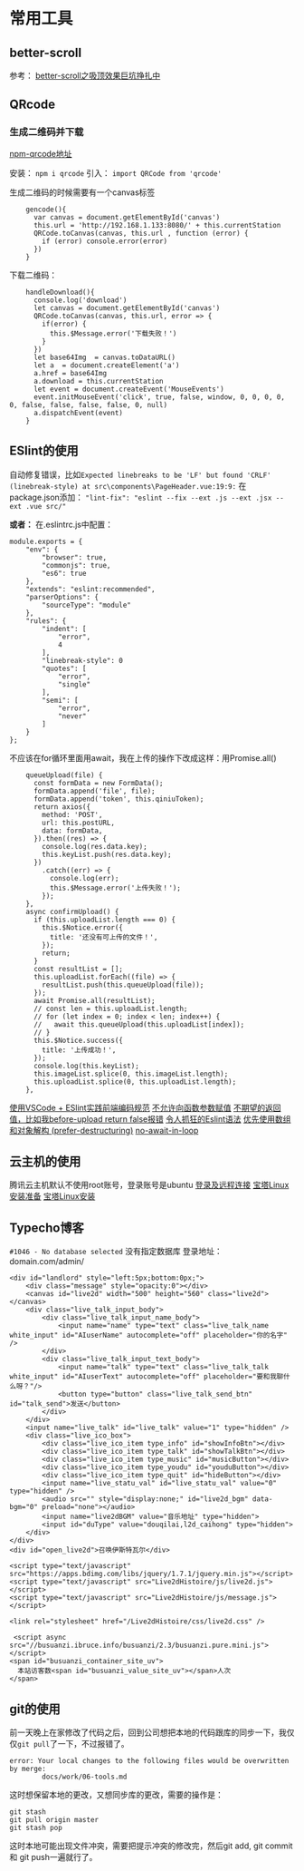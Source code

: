 # 常用工具

## better-scroll

参考：
[better-scroll之吸顶效果巨坑挣扎中](https://www.cnblogs.com/cq1715584439/archive/2019/04/05/10660265.html) 


## QRcode

### 生成二维码并下载

[npm-qrcode地址](https://www.npmjs.com/package/qrcode) 

安装： `npm i qrcode` 
引入： `import QRCode from 'qrcode'`

生成二维码的时候需要有一个canvas标签
```
    gencode(){
      var canvas = document.getElementById('canvas')
      this.url = 'http://192.168.1.133:8080/' + this.currentStation
      QRCode.toCanvas(canvas, this.url , function (error) {
        if (error) console.error(error)
      })
    }
```
下载二维码：
```
    handleDownload(){
      console.log('download')
      let canvas = document.getElementById('canvas')
      QRCode.toCanvas(canvas, this.url, error => {
        if(error) {
          this.$Message.error('下载失败！')
        }
      })
      let base64Img  = canvas.toDataURL()
      let a  = document.createElement('a')
      a.href = base64Img
      a.download = this.currentStation
      let event = document.createEvent('MouseEvents')
      event.initMouseEvent('click', true, false, window, 0, 0, 0, 0, 0, false, false, false, false, 0, null)
      a.dispatchEvent(event)
    }
```
## ESlint的使用
自动修复错误，比如`Expected linebreaks to be 'LF' but found 'CRLF' (linebreak-style) at src\components\PageHeader.vue:19:9:`
在package.json添加：
`"lint-fix": "eslint --fix --ext .js --ext .jsx --ext .vue src/"` 

**或者：**
在.eslintrc.js中配置：
```
module.exports = {
    "env": {
        "browser": true,
        "commonjs": true,
        "es6": true
    },
    "extends": "eslint:recommended",
    "parserOptions": {
        "sourceType": "module"
    },
    "rules": {
        "indent": [
            "error",
            4
        ],
        "linebreak-style": 0
        "quotes": [
            "error",
            "single"
        ],
        "semi": [
            "error",
            "never"
        ]
    }
};

```
不应该在for循环里面用await，我在上传的操作下改成这样：用Promise.all()
```
    queueUpload(file) {
      const formData = new FormData();
      formData.append('file', file);
      formData.append('token', this.qiniuToken);
      return axios({
        method: 'POST',
        url: this.postURL,
        data: formData,
      }).then((res) => {
        console.log(res.data.key);
        this.keyList.push(res.data.key);
      })
        .catch((err) => {
          console.log(err);
          this.$Message.error('上传失败！');
        });
    },
    async confirmUpload() {
      if (this.uploadList.length === 0) {
        this.$Notice.error({
          title: '还没有可上传的文件！',
        });
        return;
      }
      const resultList = [];
      this.uploadList.forEach((file) => {
        resultList.push(this.queueUpload(file));
      });
      await Promise.all(resultList);
      // const len = this.uploadList.length;
      // for (let index = 0; index < len; index++) {
      //   await this.queueUpload(this.uploadList[index]);
      // }
      this.$Notice.success({
        title: '上传成功！',
      });
      console.log(this.keyList);
      this.imageList.splice(0, this.imageList.length);
      this.uploadList.splice(0, this.uploadList.length);
    },
```

[使用VSCode + ESlint实践前端编码规范](https://segmentfault.com/a/1190000009077086) 
[不允许向函数参数赋值](https://cn.eslint.org/docs/rules/no-param-reassign) 
[不期望的返回值，比如我before-upload return false报错](https://cn.eslint.org/docs/rules/consistent-return)
[令人抓狂的Eslint语法](https://segmentfault.com/a/1190000008742240)
[优先使用数组和对象解构 (prefer-destructuring)](https://cn.eslint.org/docs/rules/prefer-destructuring)
[no-await-in-loop](https://eslint.org/docs/rules/no-await-in-loop)

## 云主机的使用

腾讯云主机默认不使用root账号，登录账号是ubuntu
[登录及远程连接](https://cloud.tencent.com/document/product/213/17278) 
[宝塔Linux安装准备](https://www.bt.cn/bbs/thread-1229-1-1.html)
[宝塔Linux安装](https://www.bt.cn/bbs/thread-19376-1-1.html) 

## Typecho博客
`#1046 - No database selected`
没有指定数据库
登录地址： domain.com/admin/
```
<div id="landlord" style="left:5px;bottom:0px;">
    <div class="message" style="opacity:0"></div>
    <canvas id="live2d" width="500" height="560" class="live2d"></canvas>
    <div class="live_talk_input_body">
    	<div class="live_talk_input_name_body">
        	<input name="name" type="text" class="live_talk_name white_input" id="AIuserName" autocomplete="off" placeholder="你的名字" />
        </div>
        <div class="live_talk_input_text_body">
        	<input name="talk" type="text" class="live_talk_talk white_input" id="AIuserText" autocomplete="off" placeholder="要和我聊什么呀？"/>
            <button type="button" class="live_talk_send_btn" id="talk_send">发送</button>
        </div>
    </div>
    <input name="live_talk" id="live_talk" value="1" type="hidden" />
    <div class="live_ico_box">
    	<div class="live_ico_item type_info" id="showInfoBtn"></div>
    	<div class="live_ico_item type_talk" id="showTalkBtn"></div>
        <div class="live_ico_item type_music" id="musicButton"></div>
        <div class="live_ico_item type_youdu" id="youduButton"></div>
        <div class="live_ico_item type_quit" id="hideButton"></div>
        <input name="live_statu_val" id="live_statu_val" value="0" type="hidden" />
        <audio src="" style="display:none;" id="live2d_bgm" data-bgm="0" preload="none"></audio>
        <input name="live2dBGM" value="音乐地址" type="hidden">
        <input id="duType" value="douqilai,l2d_caihong" type="hidden">
    </div>
</div>
<div id="open_live2d">召唤伊斯特瓦尔</div>

```

```
<script type="text/javascript" src="https://apps.bdimg.com/libs/jquery/1.7.1/jquery.min.js"></script>
<script type="text/javascript" src="Live2dHistoire/js/live2d.js"></script>
<script type="text/javascript" src="Live2dHistoire/js/message.js"></script>

```

```
<link rel="stylesheet" href="/Live2dHistoire/css/live2d.css" />

```

```
 <script async src="//busuanzi.ibruce.info/busuanzi/2.3/busuanzi.pure.mini.js"></script>
<span id="busuanzi_container_site_uv">
  本站访客数<span id="busuanzi_value_site_uv"></span>人次
</span>

```

## git的使用
前一天晚上在家修改了代码之后，回到公司想把本地的代码跟库的同步一下，我仅仅`git pull`了一下，不过报错了。
```
error: Your local changes to the following files would be overwritten by merge:
        docs/work/06-tools.md
```
这时想保留本地的更改，又想同步库的更改，需要的操作是：
```
git stash
git pull origin master
git stash pop
```
这时本地可能出现文件冲突，需要把提示冲突的修改完，然后git add, git commit 和 git push一遍就行了。